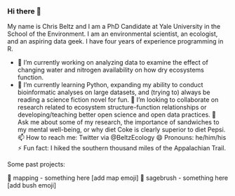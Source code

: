 ### Hi there 👋

My name is Chris Beltz and I am a PhD Candidate at Yale University in the School of the Environment. I am an environmental scientist, an ecologist, and an aspiring data geek. I have four years of experience programming in R.

- 🔭 I’m currently working on analyzing data to examine the effect of changing water and nitrogen availability on how dry ecosystems function.
- 🌱 I’m currently learning Python, expanding my ability to conduct bioinformatic analyses on large datasets, and (trying to) always be reading a science fiction novel for fun.
👯 I’m looking to collaborate on research related to ecosystem structure-function relationships or developing/teaching better open science and open data practices.
💬 Ask me about some of my research, the importance of sandwiches to my mental well-being, or why diet Coke is clearly superior to diet Pepsi.
📫 How to reach me: Twitter via @BeltzEcology
😄 Pronouns: he/him/his
⚡ Fun fact: I hiked the southern thousand miles of the Appalachian Trail.

Some past projects:

🚆 mapping - something here [add map emoji]
🚆 sagebrush - something here [add bush emoji]
